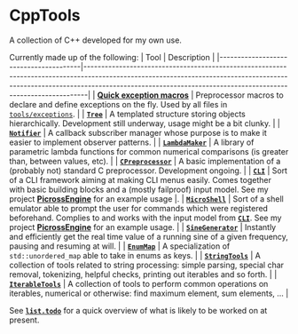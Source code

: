 # CppTools
A collection of C++ developed for my own use.  

Currently made up of the following:
| Tool                                  | Description                                                                                                                                                                                                                               |
|---------------------------------------|-------------------------------------------------------------------------------------------------------------------------------------------------------------------------------------------------------------------------------------------|
| [**Quick exception macros**][make_ex] | Preprocessor macros to declare and define exceptions on the fly. Used by all files in [`tools/exceptions`][ex_folder].                                                                                                                    |
| [**`Tree`**][tree]                    | A templated structure storing objects hierarchically. Development still underway, usage might be a bit clunky.                                                                                                                            |
| [**`Notifier`**][notifier]            | A callback subscriber manager whose purpose is to make it easier to implement observer patterns.                                                                                                                                          |
| [**`LambdaMaker`**][lambda]           | A library of parametric lambda functions for common numerical comparisons (is greater than, between values, etc).                                                                                                                         |
| [**`CPreprocessor`**][c_pre]          | A basic implementation of a (probably not) standard C preprocessor. Development ongoing.                                                                                                                                                  |
| [**`CLI`**][cli]                      | Sort of a CLI framework aiming at making CLI menus easily. Comes together with basic building blocks and a (mostly failproof) input model. See my project [**PicrossEngine**][picross_cli] for an example usage                           |.
| [**`MicroShell`**][shell]             | Sort of a shell emulator able to prompt the user for commands which were registered beforehand. Complies to and works with the input model from [**`CLI`**][cli]. See my project [**PicrossEngine**][picross_shell] for an example usage. |
| [**`SineGenerator`**][sine]           | Instantly and efficiently get the real time value of a running sine of a given frequency, pausing and resuming at will.                                                                                                                   |
| [**`EnumMap`**][enum_map]             | A specialization of `std::unordered_map` able to take in enums as keys.                                                                                                                                                                   |
| [**`StringTools`**][string_tools]     | A collection of tools related to string processing: simple parsing, special char removal, tokenizing, helpful checks, printing out iterables and so forth.                                                                                |
| [**`IterableTools`**][iter_tools]     | A collection of tools to perform common operations on iterables, numerical or otherwise: find maximum element, sum elements, ...                                                                                                          |

See [**`list.todo`**][todo] for a quick overview of what is likely to be worked
on at present.

[make_ex]:          https://github.com/deqyra/CppTools/blob/master/tools/make_basic_exception.hpp
[ex_folder]:        https://github.com/deqyra/CppTools/tree/master/tools/exceptions
[tree]:             https://github.com/deqyra/CppTools/blob/master/tools/tree.hpp
[notifier]:         https://github.com/deqyra/CppTools/blob/master/tools/notifier.hpp
[lambda]:           https://github.com/deqyra/CppTools/blob/master/tools/lambda_maker.hpp
[c_pre]:            https://github.com/deqyra/CppTools/blob/master/tools/parse/c_preprocessor/c_preprocessor.hpp
[cli]:              https://github.com/deqyra/CppTools/tree/master/tools/cli
[picross_cli]:      https://github.com/deqyra/PicrossEngine/blob/master/main.cpp#L48
[shell]:            https://github.com/deqyra/CppTools/tree/master/tools/micro_shell
[picross_shell]:    https://github.com/deqyra/PicrossEngine/blob/master/picross_cli/cli_modify_grid_command.cpp#L41
[sine]:             https://github.com/deqyra/CppTools/blob/master/tools/sine_generator.hpp
[enum_map]:         https://github.com/deqyra/CppTools/blob/master/tools/enum_map.hpp
[string_tools]:     https://github.com/deqyra/CppTools/blob/master/tools/string_tools.hpp
[iter_tools]:       https://github.com/deqyra/CppTools/blob/master/tools/iter_tools.hpp
[todo]:             https://github.com/deqyra/CppTools/blob/master/list.todo